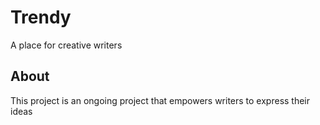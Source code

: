 # Trendy 
A place for creative writers

## About
This project is an ongoing project that empowers writers to express their ideas
